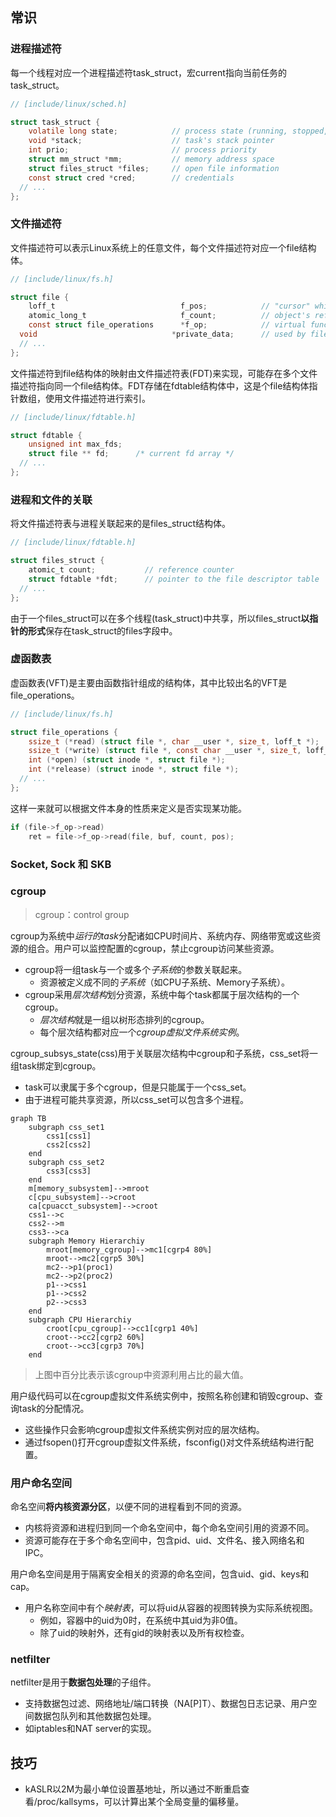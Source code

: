 ## 常识

### 进程描述符

每一个线程对应一个进程描述符task_struct，宏current指向当前任务的task_struct。

```c
// [include/linux/sched.h]

struct task_struct {
    volatile long state;            // process state (running, stopped, ...)
    void *stack;                    // task's stack pointer
    int prio;                       // process priority
    struct mm_struct *mm;           // memory address space
    struct files_struct *files;     // open file information
    const struct cred *cred;        // credentials
  // ...
};
```

### 文件描述符

文件描述符可以表示Linux系统上的任意文件，每个文件描述符对应一个file结构体。

```c
// [include/linux/fs.h]

struct file {
    loff_t                            f_pos;            // "cursor" while reading file
    atomic_long_t                     f_count;          // object's reference counter
    const struct file_operations      *f_op;            // virtual function table (VFT) pointer
  void                              *private_data;      // used by file "specialization"
  // ...
};
```

文件描述符到file结构体的映射由文件描述符表(FDT)来实现，可能存在多个文件描述符指向同一个file结构体。FDT存储在fdtable结构体中，这是个file结构体指针数组，使用文件描述符进行索引。

```c
// [include/linux/fdtable.h]

struct fdtable {
    unsigned int max_fds;
    struct file ** fd;      /* current fd array */
  // ...
};
```

### 进程和文件的关联

将文件描述符表与进程关联起来的是files_struct结构体。

```c
// [include/linux/fdtable.h]

struct files_struct {
    atomic_t count;           // reference counter
    struct fdtable *fdt;      // pointer to the file descriptor table
  // ...
};
```

由于一个files_struct可以在多个线程(task_struct)中共享，所以files_struct**以指针的形式**保存在task_struct的files字段中。

### 虚函数表

虚函数表(VFT)是主要由函数指针组成的结构体，其中比较出名的VFT是file_operations。

```c
// [include/linux/fs.h]

struct file_operations {
    ssize_t (*read) (struct file *, char __user *, size_t, loff_t *);
    ssize_t (*write) (struct file *, const char __user *, size_t, loff_t *);
    int (*open) (struct inode *, struct file *);
    int (*release) (struct inode *, struct file *);
  // ...
};
```

这样一来就可以根据文件本身的性质来定义是否实现某功能。

```c
if (file->f_op->read)
    ret = file->f_op->read(file, buf, count, pos);
```

### Socket, Sock 和 SKB



### cgroup

> cgroup：control group

cgroup为系统中*运行的task*分配诸如CPU时间片、系统内存、网络带宽或这些资源的组合。用户可以监控配置的cgroup，禁止cgroup访问某些资源。
* cgroup将一组task与一个或多个*子系统*的参数关联起来。
  * 资源被定义成不同的*子系统*（如CPU子系统、Memory子系统）。
* cgroup采用*层次结构*划分资源，系统中每个task都属于层次结构的一个cgroup。
  * *层次结构*就是一组以树形态排列的cgroup。
  * 每个层次结构都对应一个*cgroup虚拟文件系统实例*。

cgroup_subsys_state(css)用于关联层次结构中cgroup和子系统，css_set将一组task绑定到cgroup。
* task可以隶属于多个cgroup，但是只能属于一个css_set。
* 由于进程可能共享资源，所以css_set可以包含多个进程。

```mermaid
graph TB
    subgraph css_set1
        css1[css1]
        css2[css2]
    end
    subgraph css_set2
        css3[css3]
    end
    m[memory_subsystem]-->mroot
    c[cpu_subsystem]-->croot
    ca[cpuacct_subsystem]-->croot
    css1-->c
    css2-->m
    css3-->ca
    subgraph Memory Hierarchiy
        mroot[memory_cgroup]-->mc1[cgrp4 80%]
        mroot-->mc2[cgrp5 30%]
        mc2-->p1(proc1)
        mc2-->p2(proc2)
        p1-->css1
        p1-->css2
        p2-->css3
    end
    subgraph CPU Hierarchiy
        croot[cpu_cgroup]-->cc1[cgrp1 40%]
        croot-->cc2[cgrp2 60%]
        croot-->cc3[cgrp3 70%]
    end
```

> 上图中百分比表示该cgroup中资源利用占比的最大值。


用户级代码可以在cgroup虚拟文件系统实例中，按照名称创建和销毁cgroup、查询task的分配情况。
* 这些操作只会影响cgroup虚拟文件系统实例对应的层次结构。
* 通过fsopen()打开cgroup虚拟文件系统，fsconfig()对文件系统结构进行配置。

### 用户命名空间

命名空间**将内核资源分区**，以便不同的进程看到不同的资源。
* 内核将资源和进程归到同一个命名空间中，每个命名空间引用的资源不同。
* 资源可能存在于多个命名空间中，包含pid、uid、文件名、接入网络名和IPC。

用户命名空间是用于隔离安全相关的资源的命名空间，包含uid、gid、keys和cap。
* 用户名称空间中有个*映射表*，可以将uid从容器的视图转换为实际系统视图。
  * 例如，容器中的uid为0时，在系统中其uid为非0值。
  * 除了uid的映射外，还有gid的映射表以及所有权检查。

### netfilter

netfilter是用于**数据包处理**的子组件。
* 支持数据包过滤、网络地址/端口转换（NA[P]T）、数据包日志记录、用户空间数据包队列和其他数据包处理。
* 如iptables和NAT server的实现。

## 技巧

* kASLR以2M为最小单位设置基地址，所以通过不断重启查看/proc/kallsyms，可以计算出某个全局变量的偏移量。